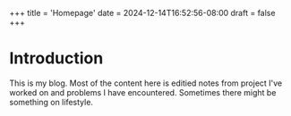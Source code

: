 +++
title = 'Homepage'
date = 2024-12-14T16:52:56-08:00
draft = false
+++

# Introduction

This is my blog. Most of the content here is editied notes from project I've
worked on and problems I have encountered. Sometimes there might be something
on lifestyle.
